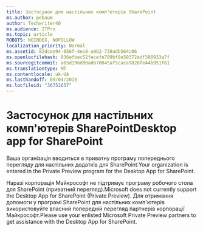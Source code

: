 ```yaml
---
title: Застосунок для настільних комп'ютерів SharePoint
ms.author: pebaum
author: Techwriter40
ms.audience: ITPro
ms.topic: article
ROBOTS: NOINDEX, NOFOLLOW
localization_priority: Normal
ms.assetid: 82dcee94-656f-4ec8-a9b2-730adb564c06
ms.openlocfilehash: 036efbec52fecefe709bf8e50372adf380933a7f
ms.sourcegitcommit: a65d196d00adb70045af5caca9828fe44b951f61
ms.translationtype: MT
ms.contentlocale: uk-UA
ms.lasthandoff: 09/04/2019
ms.locfileid: "36751657"
---
```

# <a name="desktop-app-for-sharepoint"></a><span data-ttu-id="07de5-102">Застосунок для настільних комп'ютерів SharePoint</span><span class="sxs-lookup"><span data-stu-id="07de5-102">Desktop app for SharePoint</span></span>

<span data-ttu-id="07de5-103">Ваша організація вводиться в приватну програму попереднього перегляду для настільних додатків для SharePoint.</span><span class="sxs-lookup"><span data-stu-id="07de5-103">Your organization is entered in the Private Preview program for the Desktop App for SharePoint.</span></span>

<span data-ttu-id="07de5-104">Наразі корпорація Майкрософт не підтримує програму робочого стола для SharePoint (приватний перегляд).</span><span class="sxs-lookup"><span data-stu-id="07de5-104">Microsoft does not currently support the Desktop App for SharePoint (Private Preview).</span></span> <span data-ttu-id="07de5-105">Для отримання допомоги у програмі SharePoint для настільних комп'ютерів використовуйте власний попередній перегляд партнерів корпорації Майкрософт.</span><span class="sxs-lookup"><span data-stu-id="07de5-105">Please use your enlisted Microsoft Private Preview partners to get assistance with the Desktop App for SharePoint.</span></span>

